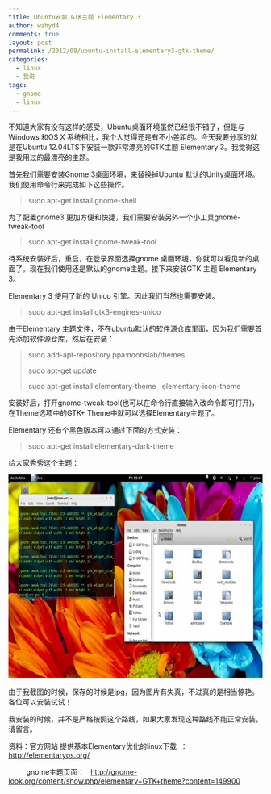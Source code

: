 ```yaml
---
title: Ubuntu安装 GTK主题 Elementary 3
author: wahyd4
comments: true
layout: post
permalink: /2012/09/ubuntu-install-elementary3-gtk-theme/
categories:
  - linux
  - 我说
tags:
  - gnome
  - linux
---
```

不知道大家有没有这样的感受，Ubuntu桌面环境虽然已经很不错了，但是与Windows 和OS X 系统相比，我个人觉得还是有不小差距的。今天我要分享的就是在Ubuntu 12.04LTS下安装一款非常漂亮的GTK主题 Elementary 3。我觉得这是我用过的最漂亮的主题。

首先我们需要安装Gnome 3桌面环境，来替换掉Ubuntu 默认的Unity桌面环境。我们使用命令行来完成如下这些操作。

> sudo apt-get install gnome-shell

为了配置gnome3 更加方便和快捷，我们需要安装另外一个小工具gnome-tweak-tool

> sudo apt-get install gnome-tweak-tool

待系统安装好后，重启，在登录界面选择gnome 桌面环境，你就可以看见新的桌面了。现在我们使用还是默认的gnome主题。接下来安装GTK 主题 Elementary 3。

Elementary 3 使用了新的 Unico 引擎。因此我们当然也需要安装。

> sudo apt-get install gtk3-engines-unico

由于Elementary 主题文件，不在ubuntu默认的软件源仓库里面，因为我们需要首先添加软件源仓库，然后在安装：

> sudo add-apt-repository ppa:noobslab/themes
> 
> sudo apt-get update
> 
> sudo apt-get install elementary-theme   elementary-icon-theme

安装好后，打开gnome-tweak-tool(也可以在命令行直接输入改命令即可打开)，在Theme选项中的GTK+ Theme中就可以选择Elementary主题了。

Elementary 还有个黑色版本可以通过下面的方式安装：

> sudo apt-get install elementary-dark-theme

给大家秀秀这个主题：

<p style="text-align: center;">
  <a href="/images/2012/09/aaaaa.jpg"><img class="aligncenter  wp-image-2198" title="aaaaa" src="/images/2012/09/aaaaa-1024x575.jpg" alt="" width="717" height="403" /></a>
</p>

<p style="text-align: left;">
  由于我截图的时候，保存的时候是jpg，因为图片有失真，不过真的是相当惊艳。各位可以安装试试！
</p>

<p style="text-align: left;">
  我安装的时候，并不是严格按照这个路线，如果大家发现这种路线不能正常安装，请留言。
</p>

<p style="text-align: left;">
  资料：官方网站 提供基本Elementary优化的linux下载  ：<a href="http://elementaryos.org/">http://elementaryos.org/</a>
</p>

<p style="text-align: left;">
           gnome主题页面：   <a href="http://gnome-look.org/content/show.php/elementary+GTK+theme?content=149900">http://gnome-look.org/content/show.php/elementary+GTK+theme?content=149900</a>
</p>
